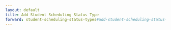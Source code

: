 ```yaml
---
layout: default
title: Add Student Scheduling Status Type
forward: student-scheduling-status-types#add-student-scheduling-status-type
---
```

